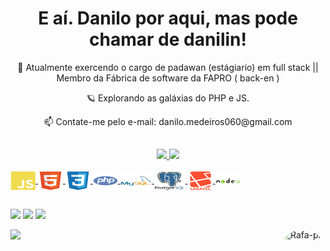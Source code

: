<h1 align="center">  E aí. Danilo por aqui, mas pode chamar de danilin! </h1>

<p align="center">  🔭 Atualmente exercendo o cargo de padawan (estágiario) em full stack ||  Membro da Fábrica de software da FAPRO ( back-en ) </p>
<p align="center">  🪐 Explorando as galáxias do PHP e JS. </p>
<p align="center">  📫 Contate-me pelo e-mail: danilo.medeiros060@gmail.com </p>

##

<div align="center">
  <a href="https://github.com/Danilo-Medeiros060">
  <img height="180em" src="https://github-readme-stats.vercel.app/api?username=danilo-medeiros060&show_icons=true&theme=chartreuse-dark&include_all_commits=true&count_private=true"/>
  <img height="180em" src="https://github-readme-stats.vercel.app/api/top-langs/?username=danilo-medeiros060&layout=compact&langs_count=7&theme=chartreuse-dark"/>
</div>
  
  
  
  
  <div style="display: inline_block"><br>
  <img align="center" alt="Rafa-Js" height="30" width="40" src="https://raw.githubusercontent.com/devicons/devicon/master/icons/javascript/javascript-plain.svg">
  <img align="center" alt="Rafa-HTML" height="30" width="40" src="https://raw.githubusercontent.com/devicons/devicon/master/icons/html5/html5-original.svg">
  <img align="center" alt="Rafa-CSS" height="30" width="40" src="https://raw.githubusercontent.com/devicons/devicon/master/icons/css3/css3-original.svg">
   <img align="center" alt="Rafa-CSS" height="30" width="40" src="https://github.com/devicons/devicon/blob/master/icons/php/php-plain.svg">
   <img align="center" alt="Rafa-CSS" height="30" width="50" src="https://raw.githubusercontent.com/devicons/devicon/2ae2a900d2f041da66e950e4d48052658d850630/icons/mysql/mysql-original-wordmark.svg"> 
    <img align="center" alt="Rafa-CSS" height="30" width="50" src="https://github.com/devicons/devicon/blob/master/icons/postgresql/postgresql-original-wordmark.svg"> 
    <img align="center" alt="Rafa-CSS" height="30" width="40" src="https://github.com/devicons/devicon/blob/master/icons/laravel/laravel-plain-wordmark.svg">
    <img align="center" alt="Rafa-CSS" height="30" width="40" src="https://github.com/devicons/devicon/blob/master/icons/nodejs/nodejs-original-wordmark.svg">  
    
    
</div>
  
  ##
  
  
  
  <p align="center">
  <div>
  <a href="https://www.instagram.com/danilo.medeiros16/" target="_blank"><img src="https://img.shields.io/badge/-Instagram-%23E4405F?style=for-the-badge&logo=instagram&logoColor=white" target="_blank"></a>
  <a href = "mailto:danilo.medeiros060@gmail.com"><img src="https://img.shields.io/badge/-Gmail-%23333?style=for-the-badge&logo=gmail&logoColor=white" target="_blank"></a>
  <a href="https://www.linkedin.com/in/danilo-medeiros-447775186/" target="_blank"><img src="https://img.shields.io/badge/-LinkedIn-%230077B5?style=for-the-badge&logo=linkedin&logoColor=white" target="_blank"></a> 
  </div>
  </p>
  <img align="right" alt="Rafa-pic" height="150" style="border-radius:50px;" src="https://i.pinimg.com/originals/4b/7f/25/4b7f256216e941399da50c0ddd582ab9.gif">
  <img alingn="center" src="https://profile-counter.glitch.me/Danilo-medeiros060/count.svg" />
